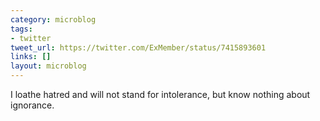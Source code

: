 ```yaml
---
category: microblog
tags:
- twitter
tweet_url: https://twitter.com/ExMember/status/7415893601
links: []
layout: microblog
---
```

I loathe hatred and will not stand for intolerance, but know nothing about ignorance.
